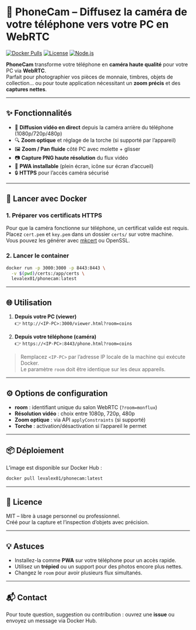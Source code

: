 
# 📸 PhoneCam – Diffusez la caméra de votre téléphone vers votre PC en WebRTC

[![Docker Pulls](https://img.shields.io/docker/pulls/levalex01/phonecam)](https://hub.docker.com/r/levalex01/phonecam)
[![License](https://img.shields.io/badge/license-MIT-blue.svg)](LICENSE)
[![Node.js](https://img.shields.io/badge/node-%3E%3D18-green.svg)](https://nodejs.org)

**PhoneCam** transforme votre téléphone en **caméra haute qualité** pour votre PC via **WebRTC**.  
Parfait pour photographier vos pièces de monnaie, timbres, objets de collection… ou pour toute application nécessitant un **zoom précis** et des **captures nettes**.

---

## ✨ Fonctionnalités

- 🔴 **Diffusion vidéo en direct** depuis la caméra arrière du téléphone (1080p/720p/480p)  
- 🔍 **Zoom optique** et réglage de la torche (si supporté par l’appareil)  
- 🖼 **Zoom / Pan fluide** côté PC avec molette + glisser  
- 📷 **Capture PNG haute résolution** du flux vidéo  
- 📱 **PWA installable** (plein écran, icône sur écran d’accueil)  
- 🔒 **HTTPS** pour l’accès caméra sécurisé  

---

## 🚀 Lancer avec Docker

### 1. Préparer vos certificats HTTPS
Pour que la caméra fonctionne sur téléphone, un certificat valide est requis.  
Placez `cert.pem` et `key.pem` dans un dossier `certs/` sur votre machine.  
Vous pouvez les générer avec [mkcert](https://github.com/FiloSottile/mkcert) ou OpenSSL.

### 2. Lancer le container
```bash
docker run -p 3000:3000 -p 8443:8443 \
  -v $(pwd)/certs:/app/certs \
  levalex01/phonecam:latest
```

---

## 🌐 Utilisation

1. **Depuis votre PC (viewer)**  
   👉 `http://<IP-PC>:3000/viewer.html?room=coins`

2. **Depuis votre téléphone (caméra)**  
   👉 `https://<IP-PC>:8443/phone.html?room=coins`

> Remplacez `<IP-PC>` par l’adresse IP locale de la machine qui exécute Docker.  
> Le paramètre `room` doit être identique sur les deux appareils.

---

## ⚙️ Options de configuration

- **room** : identifiant unique du salon WebRTC (`?room=monflux`)  
- **Résolution vidéo** : choix entre 1080p, 720p, 480p  
- **Zoom optique** : via API `applyConstraints` (si supporté)  
- **Torche** : activation/désactivation si l’appareil le permet  

---

## 📦 Déploiement
L’image est disponible sur Docker Hub :  
```bash
docker pull levalex01/phonecam:latest
```

---

## 📜 Licence
MIT – libre à usage personnel ou professionnel.  
Créé pour la capture et l’inspection d’objets avec précision.

---

## 💡 Astuces
- Installez-la comme **PWA** sur votre téléphone pour un accès rapide.  
- Utilisez un **trépied** ou un support pour des photos encore plus nettes.  
- Changez le `room` pour avoir plusieurs flux simultanés.

---

## 📬 Contact
Pour toute question, suggestion ou contribution : ouvrez une **issue** ou envoyez un message via Docker Hub.
